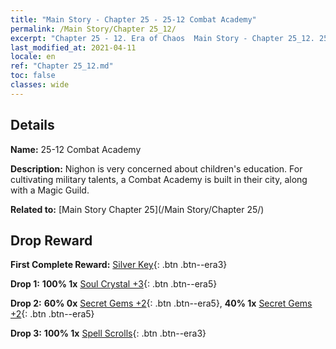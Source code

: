 ```yaml
---
title: "Main Story - Chapter 25 - 25-12 Combat Academy"
permalink: /Main Story/Chapter 25_12/
excerpt: "Chapter 25 - 12. Era of Chaos  Main Story - Chapter 25_12. 25-12 Combat Academy"
last_modified_at: 2021-04-11
locale: en
ref: "Chapter 25_12.md"
toc: false
classes: wide
---
```


## Details

 **Name:** 25-12 Combat Academy

 **Description:** Nighon is very concerned about children's education. For cultivating military talents, a Combat Academy is built in their city, along with a Magic Guild.

 **Related to:** [Main Story Chapter 25](/Main Story/Chapter 25/)

## Drop Reward

 **First Complete Reward:** [Silver Key](/Items/con_693/){: .btn .btn--era3}

 **Drop 1:** **100% 1x** [Soul Crystal +3](/Items/mat_87/){: .btn .btn--era5}

 **Drop 2:** **60% 0x** [Secret Gems +2](/Items/mat_79/){: .btn .btn--era5}, **40% 1x** [Secret Gems +2](/Items/mat_79/){: .btn .btn--era5}

 **Drop 3:** **100% 1x** [Spell Scrolls](/Items/con_694/){: .btn .btn--era3}

